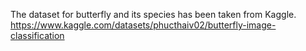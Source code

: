 The dataset for butterfly and its species has been taken from Kaggle.
https://www.kaggle.com/datasets/phucthaiv02/butterfly-image-classification
